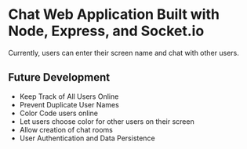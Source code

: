 # Chat Web Application Built with Node, Express, and Socket.io

Currently, users can enter their screen name and chat with other users.

## Future Development

* Keep Track of All Users Online
* Prevent Duplicate User Names
* Color Code users online
* Let users choose color for other users on their screen
* Allow creation of chat rooms
* User Authentication and Data Persistence